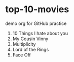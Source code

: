 # top-10-movies
demo org for GitHub practice
1. 10 Things I hate about you
2. My Cousin Vinny
3. Multiplicity
4. Lord of the Rings
5. Face Off